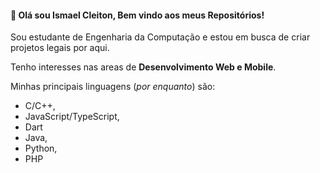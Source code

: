 #### 👋 Olá sou Ismael Cleiton, Bem vindo aos meus Repositórios!
Sou estudante de Engenharia da Computação e estou em busca de criar projetos legais por aqui.

Tenho interesses nas areas de **Desenvolvimento Web e Mobile**.

Minhas principais linguagens (*por enquanto*) são:
* C/C++,
* JavaScript/TypeScript,
* Dart
* Java,
* Python,
* PHP
